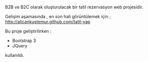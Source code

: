 B2B ve B2C olarak oluşturulacak bir  tatil rezervasyon web projesidir.

Gelişim aşamasında  , en son hali görüntülemek için ;
http://alicankustemur.github.com/tatil-yap

Bu proje geliştirilirken :

- Bootstrap 3
- JQuery 

kullanıldı.

